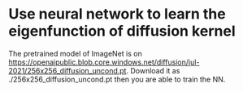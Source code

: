 # Use neural network to learn the eigenfunction of diffusion kernel
 
 The pretrained model of ImageNet is on https://openaipublic.blob.core.windows.net/diffusion/jul-2021/256x256_diffusion_uncond.pt.
Download it as ./256x256_diffusion_uncond.pt then you are able to train the NN. 
